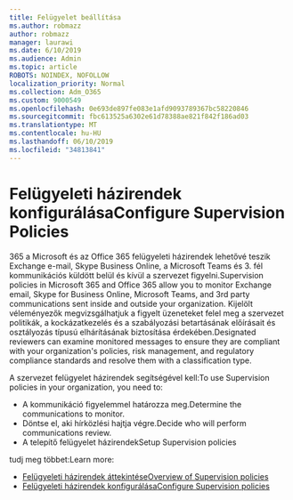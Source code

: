 ```yaml
---
title: Felügyelet beállítása
ms.author: robmazz
author: robmazz
manager: laurawi
ms.date: 6/10/2019
ms.audience: Admin
ms.topic: article
ROBOTS: NOINDEX, NOFOLLOW
localization_priority: Normal
ms.collection: Adm_O365
ms.custom: 9000549
ms.openlocfilehash: 0e693de897fe083e1afd9093789367bc58220846
ms.sourcegitcommit: fbc613525a6302e61d78388ae821f842f186ad03
ms.translationtype: MT
ms.contentlocale: hu-HU
ms.lasthandoff: 06/10/2019
ms.locfileid: "34813841"
---
```

# <a name="configure-supervision-policies"></a><span data-ttu-id="f4922-102">Felügyeleti házirendek konfigurálása</span><span class="sxs-lookup"><span data-stu-id="f4922-102">Configure Supervision Policies</span></span>

<span data-ttu-id="f4922-103">365 a Microsoft és az Office 365 felügyeleti házirendek lehetővé teszik Exchange e-mail, Skype Business Online, a Microsoft Teams és 3. fél kommunikációs küldött belül és kívül a szervezet figyelni.</span><span class="sxs-lookup"><span data-stu-id="f4922-103">Supervision policies in Microsoft 365 and Office 365 allow you to monitor Exchange email, Skype for Business Online, Microsoft Teams, and 3rd party communications sent inside and outside your organization.</span></span> <span data-ttu-id="f4922-104">Kijelölt véleményezők megvizsgálhatjuk a figyelt üzeneteket felel meg a szervezet politikák, a kockázatkezelés és a szabályozási betartásának előírásait és osztályozás típusú elhárításának biztosítása érdekében.</span><span class="sxs-lookup"><span data-stu-id="f4922-104">Designated reviewers can examine monitored messages to ensure they are compliant with your organization's policies, risk management, and regulatory compliance standards and resolve them with a classification type.</span></span>

<span data-ttu-id="f4922-105">A szervezet felügyelet házirendek segítségével kell:</span><span class="sxs-lookup"><span data-stu-id="f4922-105">To use Supervision policies in your organization, you need to:</span></span>

- <span data-ttu-id="f4922-106">A kommunikáció figyelemmel határozza meg.</span><span class="sxs-lookup"><span data-stu-id="f4922-106">Determine the communications to monitor.</span></span>
- <span data-ttu-id="f4922-107">Döntse el, aki hírközlési hajtja végre.</span><span class="sxs-lookup"><span data-stu-id="f4922-107">Decide who will perform communications review.</span></span>
- <span data-ttu-id="f4922-108">A telepítő felügyelet házirendek</span><span class="sxs-lookup"><span data-stu-id="f4922-108">Setup Supervision policies</span></span>

<span data-ttu-id="f4922-109">tudj meg többet:</span><span class="sxs-lookup"><span data-stu-id="f4922-109">Learn more:</span></span>

- [<span data-ttu-id="f4922-110">Felügyeleti házirendek áttekintése</span><span class="sxs-lookup"><span data-stu-id="f4922-110">Overview of Supervision policies</span></span>](https://docs.microsoft.com/office365/securitycompliance/supervision-policies)
- [<span data-ttu-id="f4922-111">Felügyeleti házirendek konfigurálása</span><span class="sxs-lookup"><span data-stu-id="f4922-111">Configure Supervision policies</span></span>](https://docs.microsoft.com/office365/securitycompliance/configure-supervision-policies)
